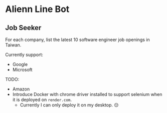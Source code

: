 # Alienn Line Bot

## Job Seeker
For each company, list the latest 10 software engineer job openings in Taiwan.

Currently support:
- Google
- Microsoft

TODO:
- Amazon
- Introduce Docker with chrome driver installed to support selenium when it is deployed on `render.com`.
  - Currently I can only deploy it on my desktop. 😔
